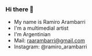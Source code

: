 ### Hi there 👋

- My name is Ramiro Arambarri
- I'm a multimedial artist
- I'm Argentinian
- Mail: raarambarri@gmail.com
- Instagram: @ramiro_arambarri

<!--
**RamiroArambarri/RamiroArambarri** is a ✨ _special_ ✨ repository because its `README.md` (this file) appears on your GitHub profile.

Here are some ideas to get you started:


